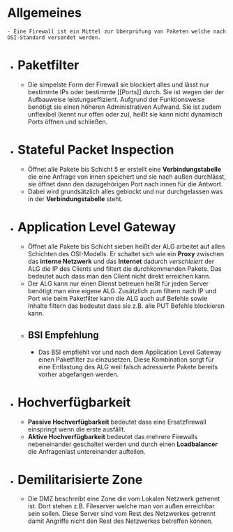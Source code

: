# Allgemeines
	- Eine Firewall ist ein Mittel zur Überprüfung von Paketen welche nach OSI-Standard versendet werden.
- # Paketfilter
	- Die simpelste Form der Firewall sie blockiert alles und lässt nur bestimmte IPs oder bestimmte [[Ports]] durch. Sie ist wegen der der Aufbauweise leistungseffizient. Aufgrund der Funktionsweise benötigt sie einen höheren Administrativen Aufwand. Sie ist zudem unflexibel (kennt nur offen oder zu), heißt sie kann nicht dynamisch Ports öffnen und schließen.
- # Stateful Packet Inspection
	- Öffnet alle Pakete bis Schicht 5 er erstellt eine **Verbindungstabelle** die eine Anfrage von innen speichert und sie nach außen durchlässt, sie öffnet dann den dazugehörigen Port nach innen für die Antwort.
	- Dabei wird grundsätzlich alles geblockt und nur durchgelassen was in der 
	  **Verbindungstabelle** steht.
- # Application Level Gateway
	- Öffnet alle Pakete bis Schicht sieben heißt der ALG arbeitet auf allen Schichten des OSI-Modells. 
	  Er schaltet sich wie ein **Proxy** zwischen das **interne Netzwerk** und das **Internet** dadurch *verschleiert* der ALG die IP des Clients und filtert die durchkommenden Pakete. Das bedeutet auch dass man den Client nicht direkt erreichen kann.
	- Der ALG kann nur einen Dienst betreuen heißt für jeden Server benötigt man eine eigene ALG. 
	  Zusätzlich zum filtern nach IP und Port wie beim Paketfilter kann die ALG auch auf Befehle sowie Inhalte filtern das bedeutet dass sie z.B. alle PUT Befehle blockieren kann.
	- ## BSI Empfehlung
		- Das BSI empfiehlt vor und nach dem Application Level Gateway einen Paketfilter zu einzusetzen.
		  Diese Kombination sorgt für eine Entlastung des ALG weil falsch adressierte Pakete bereits vorher abgefangen werden.
- # Hochverfügbarkeit
	- **Passive Hochverfügbarkeit** bedeutet dass eine Ersatzfirewall einspringt wenn die erste ausfällt.
	- **Aktive Hochverfügbarkeit** bedeutet das mehrere Firewalls nebeneinander geschaltet werden und durch einen **Loadbalancer** die Anfragenlast untereinander aufteilen.
- # Demilitarisierte Zone
	- Die DMZ beschreibt eine Zone die vom Lokalen Netzwerk getrennt ist. Dort stehen z.B. Fileserver welche man von außen erreichbar sein sollen.
	  Diese Server sind vom Rest des Netzwerkes getrennt damit Angriffe nicht den Rest des Netzwerkes betreffen können.